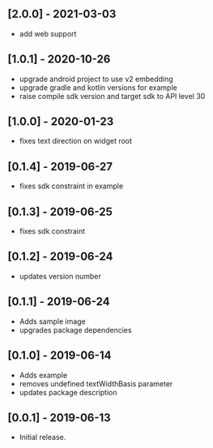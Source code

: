 ## [2.0.0] - 2021-03-03
* add web support

## [1.0.1] - 2020-10-26
* upgrade android project to use v2 embedding
* upgrade gradle and kotlin versions for example
* raise compile sdk version and target sdk to API level 30

## [1.0.0] - 2020-01-23
* fixes text direction on widget root

## [0.1.4] - 2019-06-27
* fixes sdk constraint in example

## [0.1.3] - 2019-06-25
* fixes sdk constraint

## [0.1.2] - 2019-06-24
* updates version number

## [0.1.1] - 2019-06-24
* Adds sample image
* upgrades package dependencies

## [0.1.0] - 2019-06-14
* Adds example
* removes undefined textWidthBasis parameter
* updates package description

## [0.0.1] - 2019-06-13
* Initial release.
